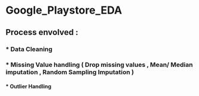 # Google_Playstore_EDA

## Process envolved :
### * Data Cleaning
### * Missing Value handling ( Drop missing values , Mean/ Median imputation , Random Sampling Imputation )
#### * Outlier Handling
